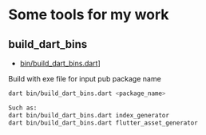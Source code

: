 # Some tools for my work

## build_dart_bins

- [bin/build_dart_bins.dart](bin/build_dart_bins.dart)]

Build with exe file for input pub package name

```bash
dart bin/build_dart_bins.dart <package_name>

Such as:
dart bin/build_dart_bins.dart index_generator
dart bin/build_dart_bins.dart flutter_asset_generator
```
